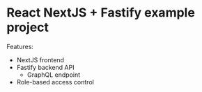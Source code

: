 # React NextJS + Fastify example project

Features:
- NextJS frontend
- Fastify backend API
  - GraphQL endpoint
- Role-based access control
